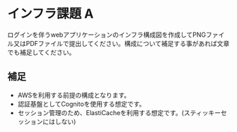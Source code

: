 # インフラ課題 A

ログインを伴うwebアプリケーションのインフラ構成図を作成してPNGファイル又はPDFファイルで提出してください。構成について補足する事があれば文章でも補足してください。

## 補足

- AWSを利用する前提の構成となります。
- 認証基盤としてCognitoを使用する想定です。
- セッション管理のため、ElastiCacheを利用する想定です。(スティッキーセッションにはしない)
